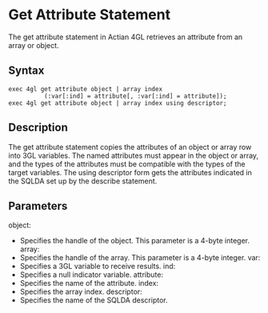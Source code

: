 # Get Attribute Statement
The get attribute statement in Actian 4GL retrieves an attribute from an array or object.

## Syntax
```4gl
exec 4gl get attribute object | array index
          (:var[:ind] = attribute[, :var[:ind] = attribute]);
exec 4gl get attribute object | array index using descriptor;
```

## Description
The get attribute statement copies the attributes of an object or array row into 3GL variables. The named attributes must appear in the object or array, and the types of the attributes must be compatible with the types of the target variables. The using descriptor form gets the attributes indicated in the SQLDA set up by the describe statement.

## Parameters
object: 
- Specifies the handle of the object. This parameter is a 4-byte integer.
array: 
- Specifies the handle of the array. This parameter is a 4-byte integer.
var: 
- Specifies a 3GL variable to receive results.
ind: 
- Specifies a null indicator variable.
attribute: 
- Specifies the name of the attribute.
index: 
- Specifies the array index.
descriptor: 
- Specifies the name of the SQLDA descriptor.